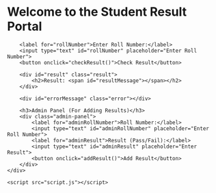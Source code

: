 <!DOCTYPE html>
<html lang="en">
<head>
    <meta charset="UTF-8">
    <meta name="viewport" content="width=device-width, initial-scale=1.0">
    <title>Student Result Portal</title>
    <link rel="stylesheet" href="styles.css">
</head>
<body>
    <div class="container">
        <h1>Welcome to the Student Result Portal</h1>

        <label for="rollNumber">Enter Roll Number:</label>
        <input type="text" id="rollNumber" placeholder="Enter Roll Number">
        <button onclick="checkResult()">Check Result</button>

        <div id="result" class="result">
            <h2>Result: <span id="resultMessage"></span></h2>
        </div>

        <div id="errorMessage" class="error"></div>

        <h3>Admin Panel (For Adding Results)</h3>
        <div class="admin-panel">
            <label for="adminRollNumber">Roll Number:</label>
            <input type="text" id="adminRollNumber" placeholder="Enter Roll Number">
            <label for="adminResult">Result (Pass/Fail):</label>
            <input type="text" id="adminResult" placeholder="Enter Result">
            <button onclick="addResult()">Add Result</button>
        </div>
    </div>

    <script src="script.js"></script>
</body>
</html>
